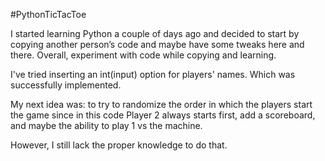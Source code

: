 #PythonTicTacToe

I started learning Python a couple of days ago and decided to start by copying another person’s code and maybe have some tweaks here and there. Overall, experiment with code while copying and learning.

I've tried inserting an int(input) option for players' names. Which was successfully implemented.


My next idea was:
to try to randomize the order in which the players start the game since in this code Player 2 always starts first, 
add a scoreboard, 
and maybe the ability to play 1 vs the machine.

However, I still lack the proper knowledge to do that.



